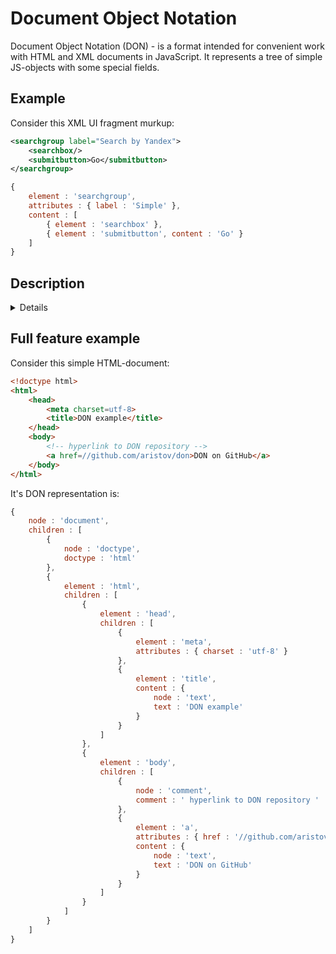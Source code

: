 # Document Object Notation

Document Object Notation (DON) - is a format intended for convenient work with HTML and XML documents in JavaScript.
It represents a tree of simple JS-objects with some special fields.

## Example
Consider this XML UI fragment murkup:
```xml
<searchgroup label="Search by Yandex">
    <searchbox/>
    <submitbutton>Go</submitbutton>
</searchgroup>
```
```js
{
    element : 'searchgroup',
    attributes : { label : 'Simple' },
    content : [
        { element : 'searchbox' },
        { element : 'submitbutton', content : 'Go' }
    ]
}
```

## Description

<details>
The list of DON special fields:

### node
Name of the DOM node represented by the object.
Can recieve values, representing several DOM nodes:

- `document`
- `doctype`
- `text`
- `comment`
- `element`

<small>Example</small>
```js
{
    node : 'document'
}
```
Depending of a value of this field the object can have additional fields.

### text
`TextNode` DON equivalent
```js
{
    node : 'text',
    text : 'Hello world!'
}
```

### element
`Element` DON equivalent
```js
{
    node : 'element',
    element : 'input'
}
```
When `element` field is specified, `node` may be omitted:
```js
{
    element : 'input'
}
```

### attributes
Represents attributes hash-object of `Element`.
```js
{
    element : 'checkbox',
    attributes : {
        checked : 'true',
        view : 'button',
        name : 'confirm'
    }
}
```

### children
Represents an array of children of `element` or `document` node.
Accepts only array of nodes, no other stuff.
```js
{
    node : 'document',
    children : [{ element : 'html' }]
}
```
```js
{
    element : 'list',
    children : [
        { element : 'item', content : 'First item' },
        { element : 'item', content : 'Second item' }
    ]
}
```

### content
Represents arbitrary content of `element` node.
```js
{
    element : 'form',
    content : [
        'Form title',
        { element : 'input' },
        { element : 'button', text : 'Submit' }
    ]
}
```


### comment
`Comment` DON equivalent
```js
{
    node : 'comment',
    comment : 'Something strange'
}
```

### document
`Document` DON equivalent
```js
{
    node : 'document',
    title : 'Fuck you!'
}
```

### doctype
`DocumentType` DON equivalent
```js
{
    node : 'doctype',
    doctype : 'html'
}
```
</details>

## Full feature example

Consider this simple HTML-document:

```html
<!doctype html>
<html>
    <head>
        <meta charset=utf-8>
        <title>DON example</title>
    </head>
    <body>
        <!-- hyperlink to DON repository -->
        <a href=//github.com/aristov/don>DON on GitHub</a>
    </body>
</html>
```

It's DON representation is:

```javascript
{
    node : 'document',
    children : [
        {
            node : 'doctype',
            doctype : 'html'
        },
        {
            element : 'html',
            children : [
                {
                    element : 'head',
                    children : [
                        {
                            element : 'meta',
                            attributes : { charset : 'utf-8' }
                        },
                        {
                            element : 'title',
                            content : {
                                node : 'text',
                                text : 'DON example'
                            }
                        }
                    ]
                },
                {
                    element : 'body',
                    children : [
                        {
                            node : 'comment',
                            comment : ' hyperlink to DON repository '
                        },
                        {
                            element : 'a',
                            attributes : { href : '//github.com/aristov/don' },
                            content : {
                                node : 'text',
                                text : 'DON on GitHub'
                            }
                        }
                    ]
                }
            ]
        }
    ]
}
```

